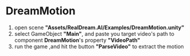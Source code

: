 # DreamMotion

1. open scene **"Assets/RealDream.AI/Examples/DreamMotion.unity"**
2. select GameObject **"Main"**, and paste you target video's path to component **DreamMotion**'s property **"VideoPath"**
3. run the game ,and hit the button **"ParseVideo"** to extract the motion
